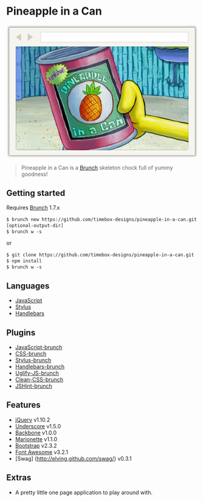# Pineapple in a Can

![Pinapple in a Can](app/assets/img/browser-window-2.png)

> Pineapple in a Can is a [Brunch](http://brunch.io/) skeleton chock full of yummy goodness!

## Getting started
Requires [Brunch](http://brunch.io/) 1.7.x

    $ brunch new https://github.com/timebox-designs/pineapple-in-a-can.git [optional-output-dir]
    $ brunch w -s

or

    $ git clone https://github.com/timebox-designs/pineapple-in-a-can.git
    $ npm install
    $ brunch w -s

## Languages
* [JavaScript](http://www.codecademy.com/tracks/javascript)
* [Stylus](http://learnboost.github.io/stylus/)
* [Handlebars](http://handlebarsjs.com/)

## Plugins
* [JavaScript-brunch](https://github.com/brunch/javascript-brunch)
* [CSS-brunch](https://github.com/brunch/css-brunch)
* [Stylus-brunch](https://github.com/brunch/stylus-brunch)
* [Handlebars-brunch](https://github.com/brunch/handlebars-brunch)
* [Uglify-JS-brunch](https://github.com/brunch/uglify-js-brunch)
* [Clean-CSS-brunch](https://github.com/brunch/clean-css-brunch)
* [JSHint-brunch](https://github.com/brunch/jshint-brunch)

## Features
* [jQuery](http://jquery.com/) v1.10.2
* [Underscore](http://documentcloud.github.io/underscore/) v1.5.0
* [Backbone](http://backbonejs.org/) v1.0.0
* [Marionette](http://marionettejs.com/) v1.1.0
* [Bootstrap](http://getbootstrap.com/2.3.2/) v2.3.2
* [Font Awesome](http://fortawesome.github.io/Font-Awesome/) v3.2.1
* [Swag] (http://elving.github.com/swag/) v0.3.1

## Extras
* A pretty little one page application to play around with.